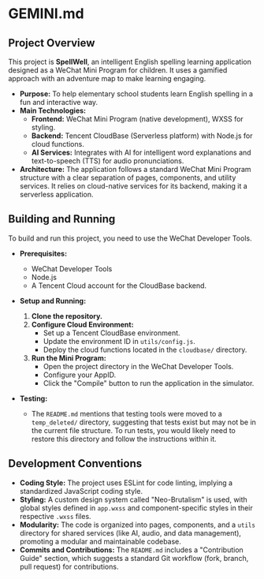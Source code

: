# GEMINI.md

## Project Overview

This project is **SpellWell**, an intelligent English spelling learning application designed as a WeChat Mini Program for children. It uses a gamified approach with an adventure map to make learning engaging.

*   **Purpose:** To help elementary school students learn English spelling in a fun and interactive way.
*   **Main Technologies:**
    *   **Frontend:** WeChat Mini Program (native development), WXSS for styling.
    *   **Backend:** Tencent CloudBase (Serverless platform) with Node.js for cloud functions.
    *   **AI Services:** Integrates with AI for intelligent word explanations and text-to-speech (TTS) for audio pronunciations.
*   **Architecture:** The application follows a standard WeChat Mini Program structure with a clear separation of pages, components, and utility services. It relies on cloud-native services for its backend, making it a serverless application.

## Building and Running

To build and run this project, you need to use the WeChat Developer Tools.

*   **Prerequisites:**
    *   WeChat Developer Tools
    *   Node.js
    *   A Tencent Cloud account for the CloudBase backend.

*   **Setup and Running:**
    1.  **Clone the repository.**
    2.  **Configure Cloud Environment:**
        *   Set up a Tencent CloudBase environment.
        *   Update the environment ID in `utils/config.js`.
        *   Deploy the cloud functions located in the `cloudbase/` directory.
    3.  **Run the Mini Program:**
        *   Open the project directory in the WeChat Developer Tools.
        *   Configure your AppID.
        *   Click the "Compile" button to run the application in the simulator.

*   **Testing:**
    *   The `README.md` mentions that testing tools were moved to a `temp_deleted/` directory, suggesting that tests exist but may not be in the current file structure. To run tests, you would likely need to restore this directory and follow the instructions within it.

## Development Conventions

*   **Coding Style:** The project uses ESLint for code linting, implying a standardized JavaScript coding style.
*   **Styling:** A custom design system called "Neo-Brutalism" is used, with global styles defined in `app.wxss` and component-specific styles in their respective `.wxss` files.
*   **Modularity:** The code is organized into pages, components, and a `utils` directory for shared services (like AI, audio, and data management), promoting a modular and maintainable codebase.
*   **Commits and Contributions:** The `README.md` includes a "Contribution Guide" section, which suggests a standard Git workflow (fork, branch, pull request) for contributions.
